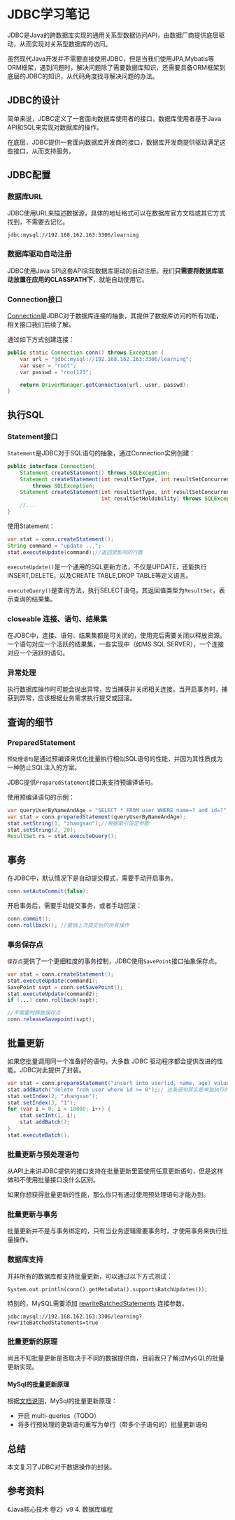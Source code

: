 # JDBC学习笔记

JDBC是Java的跨数据库实现的通用关系型数据访问API，由数据厂商提供底层驱动，从而实现对关系型数据库的访问。

虽然现代Java开发并不需要直接使用JDBC，但是当我们使用JPA,Mybatis等ORM框架，遇到问题时，解决问题除了需要数据库知识，还需要具备ORM框架到底层的JDBC的知识，从代码角度找寻解决问题的办法。

## JDBC的设计

简单来说，JDBC定义了一套面向数据库使用者的接口，数据库使用者基于Java API和SQL来实现对数据库的操作。

在底层，JDBC提供一套面向数据库开发商的接口，数据库开发商提供驱动满足这些接口，从而支持服务。

## JDBC配置

### 数据库URL

JDBC使用URL来描述数据源，具体的地址格式可以在数据库官方文档或其它方式找到，不需要去记忆。

```
jdbc:mysql://192.168.162.163:3306/learning
```

### 数据库驱动自动注册

JDBC使用Java SPI这套API实现数据库驱动的自动注册。我们**只需要将数据库驱动放置在应用的CLASSPATH下**，就能自动使用它。

### Connection接口

[Connection](https://docs.oracle.com/javase/8/docs/api/java/sql/Connection.html)是JDBC对于数据库连接的抽象，其提供了数据库访问的所有功能，相关接口我们后续了解。

通过如下方式创建连接：

```java
public static Connection conn() throws Exception {
    var url = "jdbc:mysql://192.168.162.163:3306/learning";
    var user = "root";
    var passwd = "root123";

    return DriverManager.getConnection(url, user, passwd);
}
```

## 执行SQL

### Statement接口

`Statement`是JDBC对于SQL语句的抽象，通过Connection实例创建：

```java
public interface Connection{
	Statement createStatement() throws SQLException;
	Statement createStatement(int resultSetType, int resultSetConcurrency)
		throws SQLException;
	Statement createStatement(int resultSetType, int resultSetConcurrency,  
	                          int resultSetHoldability) throws SQLException;
	//...
}
```

使用Statement：

```java
var stat = conn.createStatement();
String command = "update ...";
stat.executeUpdate(command);//返回受影响的行数
```

`executeUpdate()`是一个通用的SQL更新方法，不仅是UPDATE，还能执行INSERT,DELETE，以及CREATE TABLE,DROP TABLE等定义语言。

`executeQuery()`是查询方法，执行SELECT语句，其返回值类型为`ResultSet`，表示查询的结果集。

### closeable 连接、语句、结果集

在JDBC中，连接、语句、结果集都是可关闭的，使用完后需要关闭以释放资源。一个语句对应一个活跃的结果集，一些实现中（如MS SQL SERVER），一个连接对应一个活跃的语句。

### 异常处理

执行数据库操作时可能会抛出异常，应当捕获并关闭相关连接。当开启事务时，捕获到异常，应该根据业务需求执行提交或回滚。

## 查询的细节

### PreparedStatement

`预处理语句`是通过预编译来优化批量执行相似SQL语句的性能，并因为其性质成为一种防止SQL注入的方案。

JDBC提供`PreparedStatement`接口来支持预编译语句。

使用预编译语句的示例：

```java
var queryUserByNameAndAge = "SELECT * FROM user WHERE name=? and id=?";
var stat = conn.preparedStatement(queryUserByNameAndAge);
stat.setString(1, "zhangsan");//根据索引设定参数
stat.setString(2, 20);
ResultSet rs = stat.executeQuery();
```

## 事务

在JDBC中，默认情况下是自动提交模式，需要手动开启事务。

```java
conn.setAutoCommit(false);
```

开启事务后，需要手动提交事务，或者手动回滚：

```java
conn.commit();
conn.rollback(); //撤销上次提交后的所有操作
```

### 事务保存点

`保存点`提供了一个更细粒度的事务控制，JDBC使用`SavePoint`接口抽象保存点。

```java
var stat = conn.createStatement();
stat.executeUpdate(command1);
SavePoint svpt = conn.setSavePoint();
stat.executeUpdate(command2);
if (...) conn.rollback(svpt);

//不需要时释放保存点
conn.releaseSavepoint(svpt);
```

## 批量更新

如果您批量调用同一个准备好的语句，大多数 JDBC 驱动程序都会提供改进的性能。JDBC对此提供了封装。

```java
var stat = conn.prepareStatement("insert into user(id, name, age) values(? ,?, ?)");
stat.addBatch("delete from user where id >= 0");// 这条语句其实是单独执行的
stat.setIndex(2, "zhangsan");
stat.setIndex(3, "1");
for (var i = 0; i < 10000; i++) {
    stat.setInt(1, i);
    stat.addBatch();
}
stat.executeBatch();
```

### 批量更新与预处理语句

从API上来讲JDBC提供的接口支持在批量更新里面使用任意更新语句，但是这样做和不使用批量接口没什么区别。

如果你想获得批量更新的性能，那么你只有通过使用预处理语句才能办到。
### 批量更新与事务

批量更新并不是与事务绑定的，只有当业务逻辑需要事务时，才使用事务来执行批量操作。
### 数据库支持

并非所有的数据库都支持批量更新，可以通过以下方式测试：

```
System.out.println(conn().getMetaData().supportsBatchUpdates());
```

特别的，MySQL需要添加 [rewriteBatchedStatements](https://dev.mysql.com/doc/connectors/en/connector-j-connp-props-performance-extensions.html) 连接参数。

```
jdbc:mysql://192.168.162.163:3306/learning?rewriteBatchedStatements=true
```

### 批量更新的原理

尚且不知批量更新是否取决于不同的数据提供商，目前我只了解过MySQL的批量更新实现。

#### MySql的批量更新原理

根据[文档说明](https://dev.mysql.com/doc/connectors/en/connector-j-connp-props-performance-extensions.html)，MySql的批量更新原理：

- 开启 multi-queries（TODO）
- 将多行预处理的更新语句重写为单行（带多个子语句的）批量更新语句

## 总结

本文复习了JDBC对于数据操作的封装。

## 参考资料

《Java核心技术 卷2》v9 4. 数据库编程